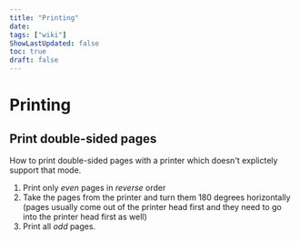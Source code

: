 ```yaml
---
title: "Printing"
date: 
tags: ["wiki"]
ShowLastUpdated: false
toc: true
draft: false
---
```


# Printing

## Print double-sided pages

How to print double-sided pages with a printer which doesn't explictely support
that mode.

1. Print only *even* pages in *reverse* order
2. Take the pages from the printer and turn them 180 degrees horizontally (pages
   usually come out of the printer head first and they need to go into the
   printer head first as well)
3. Print all *odd* pages. 

